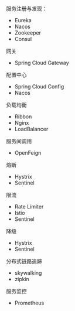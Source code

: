 
服务注册与发现：
- Eureka
- Nacos
- Zookeeper
- Consul

网关
- Spring Cloud Gateway

配置中心
- Spring Cloud Config
- Nacos

负载均衡
- Ribbon
- Nginx
- LoadBalancer

服务间调用
- OpenFeign

熔断
- Hystrix
- Sentinel

限流
- Rate Limiter
- Istio
- Sentinel

降级
- Hystrix
- Sentinel

分布式链路追踪
- skywalking
- zipkin

服务监控
- Prometheus
